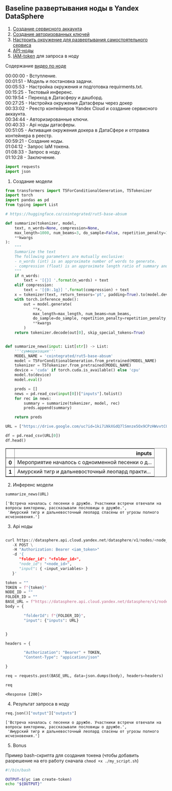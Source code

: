 ## Baseline развертывания ноды в Yandex DataSphere


1. [Создание сервисного аккаунта](https://cloud.yandex.ru/docs/iam/operations/sa/create)
2. [Создание авторизованных ключей](https://cloud.yandex.ru/docs/iam/operations/authorized-key/create)
3. [Настроить окружение для развертывания самостоятельного сервиса](https://cloud.yandex.ru/docs/datasphere/operations/deploy/node-customization)
4. [API-ноды](https://cloud.yandex.ru/docs/datasphere/operations/deploy/node-api)
5. [IAM-token](https://cloud.yandex.ru/docs/iam/operations/iam-token/create-for-sa) для запроса в ноду

Содержание [видео по ноде](https://drive.google.com/file/d/1c29Q0ERSof-8Rxqa_cEmah7W9pcB9Okj/view?usp=sharing)

00:00:00 - Вступление.  
00:01:51 - Модель и постановка задачи.    
00:05:53 - Настройка окружения и подготовка requirments.txt.   
00:15:25 - Тестовый инференс.   
00:19:54 - Переход в Датасферу и дашборд.   
00:27:25 - Настройка окружения Датасферы через докер       
00:33:02 - Реестр контейнеров Yandex Cloud и создание сервисного аккаунта.   
00:34:44 - Авторизированные ключи.   
00:40:33 - Api ноды датасферы.   
00:51:05 - Активация окружения докера в ДатаСфере и отправка контейнера в реестр.   
00:59:21 - Создание ноды.   
01:04:12 - Запрос IaM токена.   
01:08:33 - Запрос в ноду.   
01:10:28 - Заключение.   



```python
import requests
import json
```
1. Создание модели

```python
from transformers import T5ForConditionalGeneration, T5Tokenizer
import torch
import pandas as pd
from typing import List

# https://huggingface.co/cointegrated/rut5-base-absum 

def summarize(tokenizer, model,
    text, n_words=None, compression=None,
    max_length=1000, num_beams=3, do_sample=False, repetition_penalty=10.0, 
    **kwargs
):
    """
    Summarize the text
    The following parameters are mutually exclusive:
    - n_words (int) is an approximate number of words to generate.
    - compression (float) is an approximate length ratio of summary and original text.
    """
    if n_words:
        text = '[{}] '.format(n_words) + text
    elif compression:
        text = '[{0:.1g}] '.format(compression) + text
    x = tokenizer(text, return_tensors='pt', padding=True).to(model.device)
    with torch.inference_mode():
        out = model.generate(
            **x, 
            max_length=max_length, num_beams=num_beams, 
            do_sample=do_sample, repetition_penalty=repetition_penalty, 
            **kwargs
        )
    return tokenizer.decode(out[0], skip_special_tokens=True)


def summarize_news(input: List[str]) -> List:
    '''суммаризация'''
    MODEL_NAME = 'cointegrated/rut5-base-absum'
    model = T5ForConditionalGeneration.from_pretrained(MODEL_NAME)
    tokenizer = T5Tokenizer.from_pretrained(MODEL_NAME)
    device = 'cuda' if torch.cuda.is_available() else 'cpu'
    model.to(device)
    model.eval()

    preds = []
    news = pd.read_csv(input[0])["inputs"].tolist()
    for rec in news:
        summary = summarize(tokenizer, model, rec)
        preds.append(summary)

    return preds
```


```python
URL = ["https://drive.google.com/uc?id=1ki7iNkXGdQ7lSmnze5Ox9CPzHWvvtCQ_"]

df = pd.read_csv(URL[0])
df.head()
```



<table border="1" class="dataframe">
  <thead>
    <tr style="text-align: right;">
      <th></th>
      <th>inputs</th>
    </tr>
  </thead>
  <tbody>
    <tr>
      <th>0</th>
      <td>Мероприятие началось с одноименной песенки о д...</td>
    </tr>
    <tr>
      <th>1</th>
      <td>Амурский тигр и дальневосточный леопард практи...</td>
    </tr>
  </tbody>
</table>
</div>

2. Инференс модели


```python
summarize_news(URL)
```




    ['Встреча началась с песенки о дружбе. Участники встречи отвечали на вопросы викторины, рассказывали пословицы о дружбе.',
     'Амурский тигр и дальневосточный леопард спасены от угрозы полного исчезновения.']

3. Api ноды

```python

curl https://datasphere.api.cloud.yandex.net/datasphere/v1/nodes/<node_id>:execute \
   -X POST \
   -H "Authorization: Bearer <iam_token>"
   -d '{
      "folder_id": "<folder_id>",
      "node_id": "<node_id>",
      "input": { <input_variables> }
   }'

```


```python
token = ""
TOKEN = f"{token}"
NODE_ID = ""
FOLDER_ID = ""
BASE_URL = f"https://datasphere.api.cloud.yandex.net/datasphere/v1/nodes/{NODE_ID}:execute"
body = {

        "folderId": f"{FOLDER_ID}",
        "input": {"inputs": URL}


}

headers = {

        "Authorization": "Bearer" + TOKEN,
        "Content-Type": "appication/json"

}
```


```python
req = requests.post(BASE_URL, data=json.dumps(body), headers=headers)
```


```python
req
```




    <Response [200]>


4. Результат запроса в ноду

```python
req.json()["output"]["outputs"]
```




    ['Встреча началась с песенки о дружбе. Участники встречи отвечали на вопросы викторины, рассказывали пословицы о дружбе.',
     'Амурский тигр и дальневосточный леопард спасены от угрозы полного исчезновения.']

5. Bonus

Пример bash-скрипта для создания токена (чтобы добавить разрешение на его работу сначала `chmod +x ./my_script.sh`)

```bash
#!/bin/bash

OUTPUT=$(yc iam create-token)
echo "${OUTPUT}"

```
